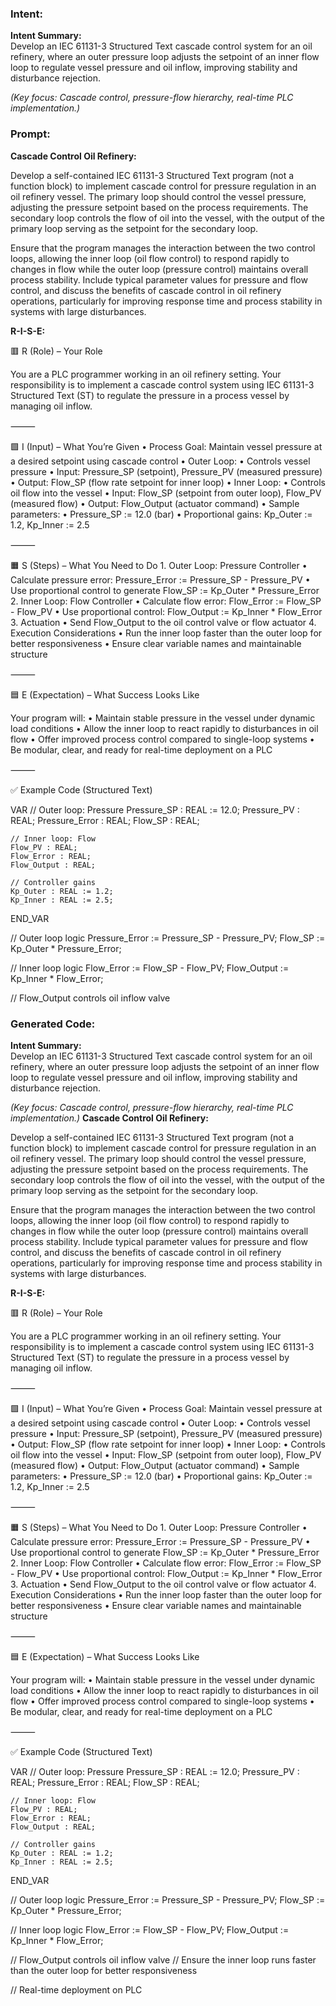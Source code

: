 ### Intent:
**Intent Summary:**  
Develop an IEC 61131-3 Structured Text cascade control system for an oil refinery, where an outer pressure loop adjusts the setpoint of an inner flow loop to regulate vessel pressure and oil inflow, improving stability and disturbance rejection.  

*(Key focus: Cascade control, pressure-flow hierarchy, real-time PLC implementation.)*

### Prompt:
**Cascade Control Oil Refinery:**

Develop a self-contained IEC 61131-3 Structured Text program (not a function block) to implement cascade control for pressure regulation in an oil refinery vessel. The primary loop should control the vessel pressure, adjusting the pressure setpoint based on the process requirements. The secondary loop controls the flow of oil into the vessel, with the output of the primary loop serving as the setpoint for the secondary loop.

Ensure that the program manages the interaction between the two control loops, allowing the inner loop (oil flow control) to respond rapidly to changes in flow while the outer loop (pressure control) maintains overall process stability. Include typical parameter values for pressure and flow control, and discuss the benefits of cascade control in oil refinery operations, particularly for improving response time and process stability in systems with large disturbances.

**R-I-S-E:**

🟥 R (Role) – Your Role

You are a PLC programmer working in an oil refinery setting. Your responsibility is to implement a cascade control system using IEC 61131-3 Structured Text (ST) to regulate the pressure in a process vessel by managing oil inflow.

⸻

🟩 I (Input) – What You’re Given
	•	Process Goal: Maintain vessel pressure at a desired setpoint using cascade control
	•	Outer Loop:
	•	Controls vessel pressure
	•	Input: Pressure_SP (setpoint), Pressure_PV (measured pressure)
	•	Output: Flow_SP (flow rate setpoint for inner loop)
	•	Inner Loop:
	•	Controls oil flow into the vessel
	•	Input: Flow_SP (setpoint from outer loop), Flow_PV (measured flow)
	•	Output: Flow_Output (actuator command)
	•	Sample parameters:
	•	Pressure_SP := 12.0 (bar)
	•	Proportional gains: Kp_Outer := 1.2, Kp_Inner := 2.5

⸻

🟧 S (Steps) – What You Need to Do
	1.	Outer Loop: Pressure Controller
	•	Calculate pressure error: Pressure_Error := Pressure_SP - Pressure_PV
	•	Use proportional control to generate Flow_SP := Kp_Outer * Pressure_Error
	2.	Inner Loop: Flow Controller
	•	Calculate flow error: Flow_Error := Flow_SP - Flow_PV
	•	Use proportional control: Flow_Output := Kp_Inner * Flow_Error
	3.	Actuation
	•	Send Flow_Output to the oil control valve or flow actuator
	4.	Execution Considerations
	•	Run the inner loop faster than the outer loop for better responsiveness
	•	Ensure clear variable names and maintainable structure

⸻

🟦 E (Expectation) – What Success Looks Like

Your program will:
	•	Maintain stable pressure in the vessel under dynamic load conditions
	•	Allow the inner loop to react rapidly to disturbances in oil flow
	•	Offer improved process control compared to single-loop systems
	•	Be modular, clear, and ready for real-time deployment on a PLC

⸻

✅ Example Code (Structured Text)

VAR
    // Outer loop: Pressure
    Pressure_SP : REAL := 12.0;
    Pressure_PV : REAL;
    Pressure_Error : REAL;
    Flow_SP : REAL;

    // Inner loop: Flow
    Flow_PV : REAL;
    Flow_Error : REAL;
    Flow_Output : REAL;

    // Controller gains
    Kp_Outer : REAL := 1.2;
    Kp_Inner : REAL := 2.5;
END_VAR

// Outer loop logic
Pressure_Error := Pressure_SP - Pressure_PV;
Flow_SP := Kp_Outer * Pressure_Error;

// Inner loop logic
Flow_Error := Flow_SP - Flow_PV;
Flow_Output := Kp_Inner * Flow_Error;

// Flow_Output controls oil inflow valve

### Generated Code:
**Intent Summary:**  
Develop an IEC 61131-3 Structured Text cascade control system for an oil refinery, where an outer pressure loop adjusts the setpoint of an inner flow loop to regulate vessel pressure and oil inflow, improving stability and disturbance rejection.  

*(Key focus: Cascade control, pressure-flow hierarchy, real-time PLC implementation.)*
**Cascade Control Oil Refinery:**

Develop a self-contained IEC 61131-3 Structured Text program (not a function block) to implement cascade control for pressure regulation in an oil refinery vessel. The primary loop should control the vessel pressure, adjusting the pressure setpoint based on the process requirements. The secondary loop controls the flow of oil into the vessel, with the output of the primary loop serving as the setpoint for the secondary loop.

Ensure that the program manages the interaction between the two control loops, allowing the inner loop (oil flow control) to respond rapidly to changes in flow while the outer loop (pressure control) maintains overall process stability. Include typical parameter values for pressure and flow control, and discuss the benefits of cascade control in oil refinery operations, particularly for improving response time and process stability in systems with large disturbances.

**R-I-S-E:**

🟥 R (Role) – Your Role

You are a PLC programmer working in an oil refinery setting. Your responsibility is to implement a cascade control system using IEC 61131-3 Structured Text (ST) to regulate the pressure in a process vessel by managing oil inflow.

⸻

🟩 I (Input) – What You’re Given
	•	Process Goal: Maintain vessel pressure at a desired setpoint using cascade control
	•	Outer Loop:
	•	Controls vessel pressure
	•	Input: Pressure_SP (setpoint), Pressure_PV (measured pressure)
	•	Output: Flow_SP (flow rate setpoint for inner loop)
	•	Inner Loop:
	•	Controls oil flow into the vessel
	•	Input: Flow_SP (setpoint from outer loop), Flow_PV (measured flow)
	•	Output: Flow_Output (actuator command)
	•	Sample parameters:
	•	Pressure_SP := 12.0 (bar)
	•	Proportional gains: Kp_Outer := 1.2, Kp_Inner := 2.5

⸻

🟧 S (Steps) – What You Need to Do
	1.	Outer Loop: Pressure Controller
	•	Calculate pressure error: Pressure_Error := Pressure_SP - Pressure_PV
	•	Use proportional control to generate Flow_SP := Kp_Outer * Pressure_Error
	2.	Inner Loop: Flow Controller
	•	Calculate flow error: Flow_Error := Flow_SP - Flow_PV
	•	Use proportional control: Flow_Output := Kp_Inner * Flow_Error
	3.	Actuation
	•	Send Flow_Output to the oil control valve or flow actuator
	4.	Execution Considerations
	•	Run the inner loop faster than the outer loop for better responsiveness
	•	Ensure clear variable names and maintainable structure

⸻

🟦 E (Expectation) – What Success Looks Like

Your program will:
	•	Maintain stable pressure in the vessel under dynamic load conditions
	•	Allow the inner loop to react rapidly to disturbances in oil flow
	•	Offer improved process control compared to single-loop systems
	•	Be modular, clear, and ready for real-time deployment on a PLC

⸻

✅ Example Code (Structured Text)

VAR
    // Outer loop: Pressure
    Pressure_SP : REAL := 12.0;
    Pressure_PV : REAL;
    Pressure_Error : REAL;
    Flow_SP : REAL;

    // Inner loop: Flow
    Flow_PV : REAL;
    Flow_Error : REAL;
    Flow_Output : REAL;

    // Controller gains
    Kp_Outer : REAL := 1.2;
    Kp_Inner : REAL := 2.5;
END_VAR

// Outer loop logic
Pressure_Error := Pressure_SP - Pressure_PV;
Flow_SP := Kp_Outer * Pressure_Error;

// Inner loop logic
Flow_Error := Flow_SP - Flow_PV;
Flow_Output := Kp_Inner * Flow_Error;

// Flow_Output controls oil inflow valve
// Ensure the inner loop runs faster than the outer loop for better responsiveness

// Real-time deployment on PLC
```
